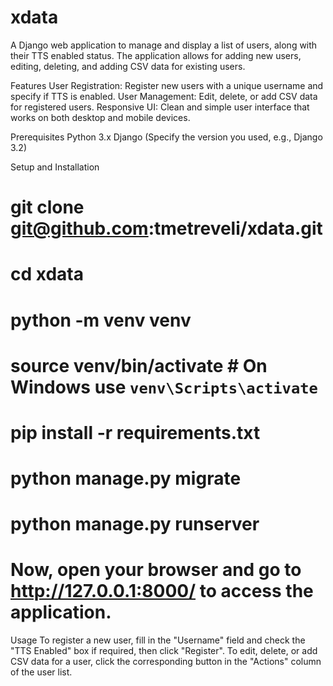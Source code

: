 # xdata
A Django web application to manage and display a list of users, along with their TTS enabled status. The application allows for adding new users, editing, deleting, and adding CSV data for existing users.

Features
User Registration: Register new users with a unique username and specify if TTS is enabled.
User Management: Edit, delete, or add CSV data for registered users.
Responsive UI: Clean and simple user interface that works on both desktop and mobile devices.

Prerequisites
Python 3.x
Django (Specify the version you used, e.g., Django 3.2)

Setup and Installation
# git clone git@github.com:tmetreveli/xdata.git
# cd xdata

# python -m venv venv
# source venv/bin/activate  # On Windows use `venv\Scripts\activate`

# pip install -r requirements.txt

# python manage.py migrate

# python manage.py runserver

# Now, open your browser and go to http://127.0.0.1:8000/ to access the application.

Usage
To register a new user, fill in the "Username" field and check the "TTS Enabled" box if required, then click "Register".
To edit, delete, or add CSV data for a user, click the corresponding button in the "Actions" column of the user list.

